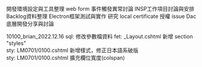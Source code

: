 開發環境設定與工具整理
web form 事件觸發異常討論
INSP工作項目討論與安排
Backlog資料整理
Electron框架測試與實作
研究 local certificate 授權 issue
Dac底層開發分享與討論

10100_brian_2022.12.16
sql: 修改參數檔資料
fet: _Layout.cshtml 新增 section "styles"  
sty: LM0701/0100.cshtml 新增樣式，修正日本語系破版  
sty: LM0701/0100.cshtml 擴充欄位寬度(colspan)